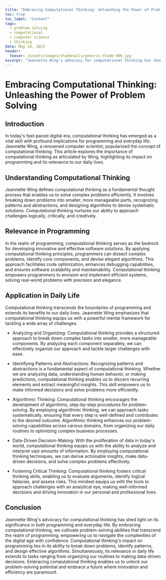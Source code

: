 ```yaml
---
title: "Embracing Computational Thinking: Unleashing the Power of Problem Solving"
toc: true
toc_label: "Content"
tags:
  - problem solving
  - computational
  - computer science
  - thinking
date: May 24, 2023
header:
  teaser: /assets/images/thumbnails/generic-thumb-400.jpg
excerpt: "Jeannette Wing's advocacy for computational thinking has shed light on its significance in both programming and everyday life"
---
```


# Embracing Computational Thinking: Unleashing the Power of Problem Solving

## Introduction

In today's fast-paced digital era, computational thinking has emerged as a vital skill with profound implications for programming and everyday life. Jeannette Wing, a renowned computer scientist, popularized the concept of computational thinking. This article explores the importance of computational thinking as articulated by Wing, highlighting its impact on programming and its relevance to our daily lives.

## Understanding Computational Thinking

Jeannette Wing defines computational thinking as a fundamental thought process that enables us to solve complex problems efficiently. It involves breaking down problems into smaller, more manageable parts, recognizing patterns and abstractions, and designing algorithms to devise systematic solutions. Computational thinking nurtures our ability to approach challenges logically, critically, and creatively.

## Relevance in Programming

In the realm of programming, computational thinking serves as the bedrock for developing innovative and effective software solutions. By applying computational thinking principles, programmers can dissect complex problems, identify core components, and devise elegant algorithms. This approach facilitates code optimization, enhances debugging capabilities, and ensures software scalability and maintainability. Computational thinking empowers programmers to envision and implement efficient systems, solving real-world problems with precision and elegance.

## Application in Daily Life

Computational thinking transcends the boundaries of programming and extends its benefits to our daily lives. Jeannette Wing emphasizes that computational thinking equips us with a powerful mental framework for tackling a wide array of challenges.

- Analyzing and Organizing: Computational thinking provides a structured approach to break down complex tasks into smaller, more manageable components. By analyzing each component separately, we can effectively organize our approach and tackle larger challenges with ease.

- Identifying Patterns and Abstractions: Recognizing patterns and abstractions is a fundamental aspect of computational thinking. Whether we are analyzing data, understanding human behavior, or making predictions, computational thinking enables us to discern recurring elements and extract meaningful insights. This skill empowers us to make informed decisions and solve problems more efficiently.

- Algorithmic Thinking: Computational thinking encourages the development of algorithms, step-by-step procedures for problem-solving. By employing algorithmic thinking, we can approach tasks systematically, ensuring that every step is well-defined and contributes to the desired outcome. Algorithmic thinking enhances our problem-solving capabilities across various domains, from organizing our daily routines to optimizing complex business processes.

- Data-Driven Decision-Making: With the proliferation of data in today's world, computational thinking equips us with the ability to analyze and interpret vast amounts of information. By employing computational thinking techniques, we can derive actionable insights, make data-driven decisions, and solve complex problems effectively.

- Fostering Critical Thinking: Computational thinking fosters critical thinking skills, enabling us to evaluate arguments, identify logical fallacies, and assess risks. This mindset equips us with the tools to approach challenges with an analytical eye, making well-informed decisions and driving innovation in our personal and professional lives.

## Conclusion

Jeannette Wing's advocacy for computational thinking has shed light on its significance in both programming and everyday life. By embracing computational thinking, we cultivate problem-solving abilities that transcend the realm of programming, empowering us to navigate the complexities of the digital age with confidence. Computational thinking's impact on programming lies in its ability to break down problems, identify patterns, and design effective algorithms. Simultaneously, its relevance in daily life extends to tasks ranging from organizing our routines to making data-driven decisions. Embracing computational thinking enables us to unlock our problem-solving potential and embrace a future where innovation and efficiency are paramount.
